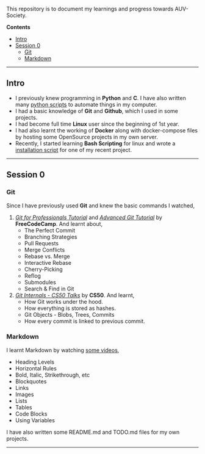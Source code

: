 This repository is to document my learnings and progress towards AUV-Society.

**Contents**
- [Intro](#intro)
- [Session 0](#session-0)
  - [Git](#git)
  - [Markdown](#markdown)

---

## Intro
- I previously knew programming in **Python** and **C**. I have also written many [python scripts](https://github.com/abhishekmj303/Virtual-Assistant) to automate things in my computer.
- I had a basic knowledge of **Git** and **Github**, which I used in some projects.
- I had become full time **Linux** user since the beginning of 1st year.
- I had also learnt the working of **Docker** along with docker-compose files by hosting some OpenSource projects in my own server.
- Recently, I started learning **Bash Scripting** for linux and wrote a [installation script](https://github.com/abhishekmj303/LogiNetwork/blob/master/linux/install.sh) for one of my recent project.

---

## Session 0
### Git
Since I have previously used **Git** and knew the basic commands I watched,
  1. [_Git for Professionals Tutorial_](https://www.youtube.com/watch?v=Uszj_k0DGsg) and [_Advanced Git Tutorial_](https://www.youtube.com/watch?v=qsTthZi23VE) by **FreeCodeCamp**. And learnt about,
     - The Perfect Commit
     - Branching Strategies
     - Pull Requests
     - Merge Conflicts
     - Rebase vs. Merge
     - Interactive Rebase
     - Cherry-Picking
     - Reflog
     - Submodules
     - Search & Find in Git
  2. [_Git Internals - CS50 Talks_](https://www.youtube.com/watch?v=lG90LZotrpo) by **CS50**. And learnt,
     - How Git works under the hood.
     - How everything is stored as hashes.
     - Git Objects - Blobs, Trees, Commits
     - How every commit is linked to previous commit.

### Markdown
I learnt Markdown by watching [some videos](https://www.youtube.com/watch?v=HUBNt18RFbo),
- Heading Levels
- Horizontal Rules
- Bold, Italic, Strikethrough, etc
- Blockquotes
- Links
- Images
- Lists
- Tables
- Code Blocks
- Using Variables

I have also written some README.md and TODO.md files for my own projects.

---